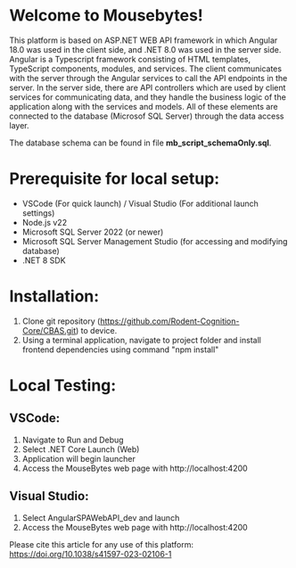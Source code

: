# Welcome to Mousebytes! 

This platform is based on ASP.NET WEB API framework in which Angular 18.0 was used in the client side, and .NET 8.0 was used in the server side. Angular is a Typescript framework consisting of HTML templates, TypeScript components, modules, and services. The client 
communicates with the server through the Angular services to call the API endpoints in the server. In the server side, there are API controllers which are used by client services for communicating data, and they handle the business logic of the application along with the services and models. All of these elements are connected to the database (Microsof SQL Server) through the data access layer.

The database schema can be found in file <b>mb_script_schemaOnly.sql</b>.

# Prerequisite for local setup:
- VSCode (For quick launch) / Visual Studio (For additional launch settings)
- Node.js v22
- Microsoft SQL Server 2022 (or newer)
- Microsoft SQL Server Management Studio (for accessing and modifying database)
- .NET 8 SDK

# Installation:
1. Clone git repository (https://github.com/Rodent-Cognition-Core/CBAS.git) to device.
2. Using a terminal application, navigate to project folder and install frontend dependencies using command "npm install"

# Local Testing:

## VSCode:
1. Navigate to Run and Debug
2. Select .NET Core Launch (Web)
3. Application will begin launcher
4. Access the MouseBytes web page with http://localhost:4200

## Visual Studio:
1. Select AngularSPAWebAPI_dev and launch
2. Access the MouseBytes web page with http://localhost:4200


Please cite this article for any use of this platform: https://doi.org/10.1038/s41597-023-02106-1

